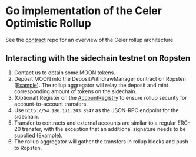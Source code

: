 # Go implementation of the Celer Optimistic Rollup

See the [contract](https://github.com/plasma-group/pigi/tree/master/packages/unipig)
repo for an overview of the Celer rollup architecture.

## Interacting with the sidechain testnet on Ropsten

1. Contact us to obtain some MOON tokens.
2. Deposit MOON into the DepositWithdrawManager contract on Ropsten
   ([Example](https://github.com/celer-network/go-rollup/blob/5ae956cadfb852163bd208d2a33156140c994461/test/manual/depositwithdraw/main.go#L161)). The rollup aggregator will relay the deposit and mint
   corresponding amount of tokens on the sidechain.
3. (Optional) Register on the [AccountRegistry](https://github.com/celer-network/rollup-contracts/blob/8a1d735cb4af3aa557d106701a73e65ff7a22f00/contracts/mainchain/AccountRegistry.sol#L12) to ensure
   rollup security for account-to-account transfers.
4. Use `http://54.186.171.203:8547` as the JSON-RPC endpoint for the sidechain.
5. Transfer to contracts and external accounts are similar to a regular ERC-20 transfer, with the
   exception that an additional signature needs to be supplied ([Example](https://github.com/celer-network/go-rollup/blob/5ae956cadfb852163bd208d2a33156140c994461/test/token_mapper.go#L153)).
6. The rollup aggregator will gather the transfers in rollup blocks and push to Ropsten.
